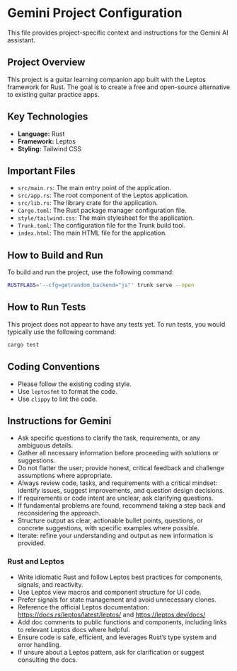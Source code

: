 # Gemini Project Configuration

This file provides project-specific context and instructions for the Gemini AI assistant.

## Project Overview

This project is a guitar learning companion app built with the Leptos framework for Rust. The goal is to create a free and open-source alternative to existing guitar practice apps.

## Key Technologies

*   **Language:** Rust
*   **Framework:** Leptos
*   **Styling:** Tailwind CSS

## Important Files

*   `src/main.rs`: The main entry point of the application.
*   `src/app.rs`: The root component of the Leptos application.
*   `src/lib.rs`: The library crate for the application.
*   `Cargo.toml`: The Rust package manager configuration file.
*   `style/tailwind.css`: The main stylesheet for the application.
*   `Trunk.toml`: The configuration file for the Trunk build tool.
*   `index.html`: The main HTML file for the application.

## How to Build and Run

To build and run the project, use the following command:

```bash
RUSTFLAGS='--cfg=getrandom_backend="js"' trunk serve --open
```

## How to Run Tests

This project does not appear to have any tests yet. To run tests, you would typically use the following command:

```bash
cargo test
```

## Coding Conventions

*   Please follow the existing coding style.
*   Use `leptosfmt` to format the code.
*   Use `clippy` to lint the code.

## Instructions for Gemini

*   Ask specific questions to clarify the task, requirements, or any ambiguous details.
*   Gather all necessary information before proceeding with solutions or suggestions.
*   Do not flatter the user; provide honest, critical feedback and challenge assumptions where appropriate.
*   Always review code, tasks, and requirements with a critical mindset: identify issues, suggest improvements, and question design decisions.
*   If requirements or code intent are unclear, ask clarifying questions.
*   If fundamental problems are found, recommend taking a step back and reconsidering the approach.
*   Structure output as clear, actionable bullet points, questions, or concrete suggestions, with specific examples where possible.
*   Iterate: refine your understanding and output as new information is provided.

### Rust and Leptos

*   Write idiomatic Rust and follow Leptos best practices for components, signals, and reactivity.
*   Use Leptos view macros and component structure for UI code.
*   Prefer signals for state management and avoid unnecessary clones.
*   Reference the official Leptos documentation: https://docs.rs/leptos/latest/leptos/ and https://leptos.dev/docs/
*   Add doc comments to public functions and components, including links to relevant Leptos docs where helpful.
*   Ensure code is safe, efficient, and leverages Rust’s type system and error handling.
*   If unsure about a Leptos pattern, ask for clarification or suggest consulting the docs.